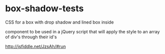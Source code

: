 # box-shadow-tests
CSS for a box with drop shadow and lined box inside

component to be used in a jQuery script that will apply the style to an array of div's through their id's

http://jsfiddle.net/JzsAh/#run
